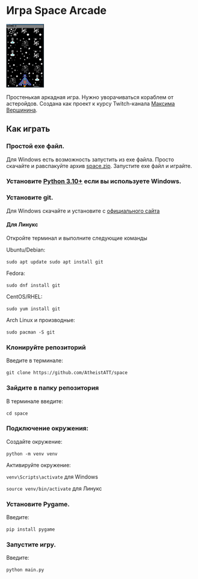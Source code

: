 # Игра Space Arcade

<img src="space.png" alt="Логотип GitHub" width="100">


Простенькая аркадная игра. Нужно уворачиваться кораблем от астеройдов. Создана как проект к курсу Twitch-канала [Максима Вершинина](https://www.twitch.tv/wozborn).

## Как играть

### Простой exe файл.
Для Windows есть возможность запустить из exe файла. Просто скачайте и равспакуйте архив [space.zip](space.zip). Запустите exe файл и играйте.
### Установите [Python 3.10+](https://www.python.org) если вы используете Windows.

### Установите git.

Для Windows скачайте и установите с [официального сайта](https://git-scm.com)

#### Для Линукс

Откройте терминал и выполните следующие команды

Ubuntu/Debian:

`sudo apt update
sudo apt install git`

Fedora:

`sudo dnf install git`

CentOS/RHEL:

`sudo yum install git`

Arch Linux и производные:

`sudo pacman -S git`

### Клонируйте репозиторий

Введите в терминале:

`git clone https://github.com/AtheistATT/space`

### Зайдите в папку репозитория

В терминале введите:

`cd space`

### Подключение окружения:

Создайте окружение:

`python -m venv venv`

Активируйте окружение:

`venv\Scripts\activate` для Windows

`source venv/bin/activate` для Линукс

### Установите Pygame.

Введите:

`pip install pygame`

### Запустите игру.

Введите:

`python main.py`

